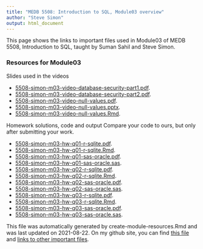 ```yaml
---
title: "MEDB 5508: Introduction to SQL, Module03 overview"
author: "Steve Simon"
output: html_document
---
```


<!--This file was first created on 2021-07-28.-->

This page shows the links to important files used in Module03 of MEDB 5508, Introduction to SQL, taught by Suman Sahil and Steve Simon. 

### Resources for Module03

 Slides used in the videos

+ [5508-simon-m03-video-database-security-part1.pdf][m03-video-database-security-part1.pdf].
+ [5508-simon-m03-video-database-security-part2.pdf][m03-video-database-security-part2.pdf].
+ [5508-simon-m03-video-null-values.pdf][m03-video-null-values.pdf].
+ [5508-simon-m03-video-null-values.pptx][m03-video-null-values.pptx].
+ [5508-simon-m03-video-null-values.Rmd][m03-video-null-values.Rmd].

 Homework solutions, code and output
Compare your code to ours, but only after submitting your work.

+ [5508-simon-m03-hw-q01-r-sqlite.pdf][m03-hw-q01-r-sqlite.pdf].
+ [5508-simon-m03-hw-q01-r-sqlite.Rmd][m03-hw-q01-r-sqlite.Rmd].
+ [5508-simon-m03-hw-q01-sas-oracle.pdf][m03-hw-q01-sas-oracle.pdf].
+ [5508-simon-m03-hw-q01-sas-oracle.sas][m03-hw-q01-sas-oracle.sas].
+ [5508-simon-m03-hw-q02-r-sqlite.pdf][m03-hw-q02-r-sqlite.pdf].
+ [5508-simon-m03-hw-q02-r-sqlite.Rmd][m03-hw-q02-r-sqlite.Rmd].
+ [5508-simon-m03-hw-q02-sas-oracle.pdf][m03-hw-q02-sas-oracle.pdf].
+ [5508-simon-m03-hw-q02-sas-oracle.sas][m03-hw-q02-sas-oracle.sas].
+ [5508-simon-m03-hw-q03-r-sqlite.pdf][m03-hw-q03-r-sqlite.pdf].
+ [5508-simon-m03-hw-q03-r-sqlite.Rmd][m03-hw-q03-r-sqlite.Rmd].
+ [5508-simon-m03-hw-q03-sas-oracle.pdf][m03-hw-q03-sas-oracle.pdf].
+ [5508-simon-m03-hw-q03-sas-oracle.sas][m03-hw-q03-sas-oracle.sas].

This file was automatically generated by create-module-resources.Rmd and was last updated on 2021-08-22. On my github site, you can find [this file][thisf] and [links to other important files][mygit].

<!---my git--->
[thisf]: https://github.com/pmean/introduction-to-sql/blob/master/modules/5508-03-resources.md
[mygit]: https://github.com/pmean/introduction-to-sql/blob/master/README.md

<!---pdf_v--->
[m03-video-database-security-part1.pdf]: https://github.com/pmean/introduction-to-sql/blob/master/results/5508-simon-m03-video-database-security-part1.pdf
[m03-video-database-security-part2.pdf]: https://github.com/pmean/introduction-to-sql/blob/master/results/5508-simon-m03-video-database-security-part2.pdf
[m03-video-null-values.pdf]: https://github.com/pmean/introduction-to-sql/blob/master/results/5508-simon-m03-video-null-values.pdf

<!---ppt_v--->
[m03-video-null-values.pptx]: https://github.com/pmean/introduction-to-sql/blob/master/results/5508-simon-m03-video-null-values.pptx

<!---rmd_o--->
[m03-hw-q01-r-sqlite.pdf]: https://github.com/pmean/introduction-to-sql/blob/master/results/5508-simon-m03-hw-q01-r-sqlite.pdf
[m03-hw-q02-r-sqlite.pdf]: https://github.com/pmean/introduction-to-sql/blob/master/results/5508-simon-m03-hw-q02-r-sqlite.pdf
[m03-hw-q03-r-sqlite.pdf]: https://github.com/pmean/introduction-to-sql/blob/master/results/5508-simon-m03-hw-q03-r-sqlite.pdf

<!---rmd_h--->
[m03-hw-q01-r-sqlite.Rmd]: https://github.com/pmean/introduction-to-sql/blob/master/src/5508-simon-m03-hw-q01-r-sqlite.Rmd
[m03-hw-q02-r-sqlite.Rmd]: https://github.com/pmean/introduction-to-sql/blob/master/src/5508-simon-m03-hw-q02-r-sqlite.Rmd
[m03-hw-q03-r-sqlite.Rmd]: https://github.com/pmean/introduction-to-sql/blob/master/src/5508-simon-m03-hw-q03-r-sqlite.Rmd

<!---rmd_v--->
[m03-video-null-values.Rmd]: https://github.com/pmean/introduction-to-sql/blob/master/src/5508-simon-m03-video-null-values.Rmd

<!---sas_h--->
[m03-hw-q01-sas-oracle.sas]: https://github.com/pmean/introduction-to-sql/blob/master/src/5508-simon-m03-hw-q01-sas-oracle.sas
[m03-hw-q02-sas-oracle.sas]: https://github.com/pmean/introduction-to-sql/blob/master/src/5508-simon-m03-hw-q02-sas-oracle.sas
[m03-hw-q03-sas-oracle.sas]: https://github.com/pmean/introduction-to-sql/blob/master/src/5508-simon-m03-hw-q03-sas-oracle.sas

<!---sas_o--->
[m03-hw-q01-sas-oracle.pdf]: https://github.com/pmean/introduction-to-sql/blob/master/src/5508-simon-m03-hw-q01-sas-oracle.pdf
[m03-hw-q02-sas-oracle.pdf]: https://github.com/pmean/introduction-to-sql/blob/master/src/5508-simon-m03-hw-q02-sas-oracle.pdf
[m03-hw-q03-sas-oracle.pdf]: https://github.com/pmean/introduction-to-sql/blob/master/src/5508-simon-m03-hw-q03-sas-oracle.pdf
